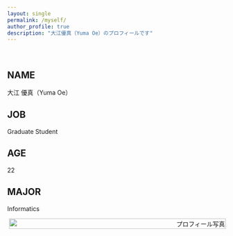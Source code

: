 ```yaml
---
layout: single
permalink: /myself/
author_profile: true
description: "大江優真（Yuma Oe）のプロフィールです"
---
```


<!-- # 大江 優真（Yuma Oe）

![profile](./assets/img/profile_main.jpg)

## JOB
College Student

## AGE
22

## MAJOR
Informatics -->

<div class="profile-container">
  <div class="profile-text">
    <h2>NAME</h2>
    <p>大江 優真（Yuma Oe）</p>
    <h2>JOB</h2>
    <p>Graduate Student</p>
    <h2>AGE</h2>
    <p>22</p>
    <h2>MAJOR</h2>
    <p>Informatics</p>
    <!-- 他の情報もここに追加 -->
  </div>
  <div class="profile-image">
    <img src="../assets/img/others/profile.jpg" alt="プロフィール写真" />
  </div>
</div>

<style>
  .profile-container {
    display: flex;
    flex-wrap: wrap;
    justify-content: space-between;
    align-items: center;
    margin-top: 2rem;
  }

  .profile-text {
    flex: 1 1 50%;
    padding-right: 2rem;
  }

  .profile-image {
    flex: 1 1 50%;
    text-align: right;
  }

  .profile-image img {
    width: 100%;
    max-width: 500px; /* 必要に応じて調整 */
    height: auto; 
  }

  @media (max-width: 768px) {
    .profile-container {
      flex-direction: column;
    }

    .profile-text {
      padding-right: 0;
      text-align: center;
    }

    .profile-image {
      text-align: center;
      margin-top: 1.5rem;
    }
  }
</style>
